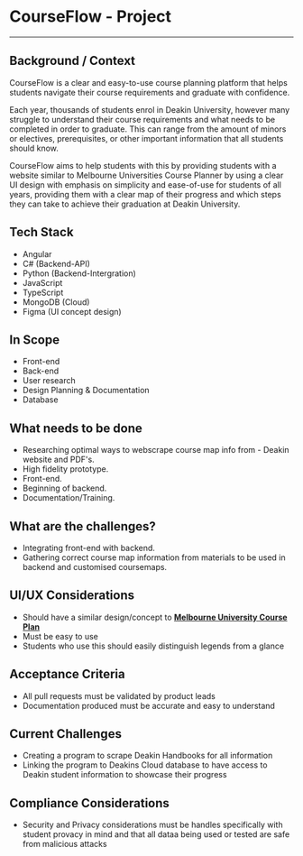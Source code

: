 # CourseFlow - Project

---

## Background / Context

CourseFlow is a clear and easy-to-use course planning platform that helps students navigate their course requirements and graduate with confidence.

Each year, thousands of students enrol in Deakin University, however many struggle to understand their course requirements and what needs to be completed in order to graduate. This can range from the amount of minors or electives, prerequisites, or other important information that all students should know.

CourseFlow aims to help students with this by providing students with a website similar to Melbourne Universities Course Planner by using a clear UI design with emphasis on simplicity and ease-of-use for students of all years, providing them with a clear map of their progress and which steps they can take to achieve their graduation at Deakin University.

## Tech Stack

- Angular
- C# (Backend-API)
- Python (Backend-Intergration)
- JavaScript
- TypeScript
- MongoDB (Cloud)
- Figma (UI concept design)

## In Scope

- Front-end
- Back-end
- User research
- Design Planning & Documentation
- Database

## What needs to be done

- Researching optimal ways to webscrape course map info from - Deakin website and PDF's.
- High fidelity prototype.
- Front-end.
- Beginning of backend.
- Documentation/Training.

## What are the challenges?

- Integrating front-end with backend.
- Gathering correct course map information from materials to be used in backend and customised coursemaps.

## UI/UX Considerations

- Should have a similar design/concept to [**Melbourne University Course Plan**](https://course-planner.unimelb.edu.au/?in_c=sinfo-courseplanningS22022%7Csource=students%7Cmedium=button%7Ccontent=mycourseplanner)
- Must be easy to use
- Students who use this should easily distinguish legends from a glance

## Acceptance Criteria

- All pull requests must be validated by product leads
- Documentation produced must be accurate and easy to understand

## Current Challenges

- Creating a program to scrape Deakin Handbooks for all information
- Linking the program to Deakins Cloud database to have access to Deakin student information to showcase their progress

## Compliance Considerations

- Security and Privacy considerations must be handles specifically with student provacy in mind and that all dataa being used or tested are safe from malicious attacks

